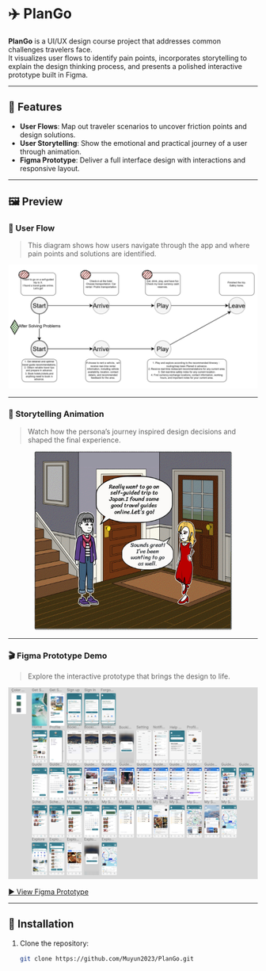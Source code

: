 # ✈️ PlanGo

**PlanGo** is a UI/UX design course project that addresses common challenges travelers face.  
It visualizes user flows to identify pain points, incorporates storytelling to explain the design thinking process, and presents a polished interactive prototype built in Figma.

---

## 🌟 Features

- **User Flows**: Map out traveler scenarios to uncover friction points and design solutions.
- **User Storytelling**: Show the emotional and practical journey of a user through animation.
- **Figma Prototype**: Deliver a full interface design with interactions and responsive layout.

---

## 🖼️ Preview

### 🔄 User Flow

> This diagram shows how users navigate through the app and where pain points and solutions are identified.

<p align="center">
  <img src="./image/user-flow.png" width="600" alt="User Flow"/>
</p>

---

### 📖 Storytelling Animation

> Watch how the persona’s journey inspired design decisions and shaped the final experience.
> 
<p align="center">
  <img src="./image/storytelling.gif" width="400" alt="Storytelling Animation"/>
</p>

---

### 🎬 Figma Prototype Demo

> Explore the interactive prototype that brings the design to life.

[![Figma Prototype](./image/figma-preview.png)](https://www.figma.com/proto/zBx3VqjyuJguNWb3oT8TA1/PlanGo-Travelling-App?node-id=2078-3038&p=f&t=7Etaxm74a8onbIjB-1&scaling=scale-down&content-scaling=fixed&page-id=1%3A2&starting-point-node-id=2078%3A3038)

[▶ View Figma Prototype](https://www.figma.com/proto/zBx3VqjyuJguNWb3oT8TA1/PlanGo-Travelling-App?node-id=2078-3038&p=f&t=7Etaxm74a8onbIjB-1&scaling=scale-down&content-scaling=fixed&page-id=1%3A2&starting-point-node-id=2078%3A3038)

---

## 🚀 Installation

1. Clone the repository:
   ```bash
   git clone https://github.com/Muyun2023/PlanGo.git
